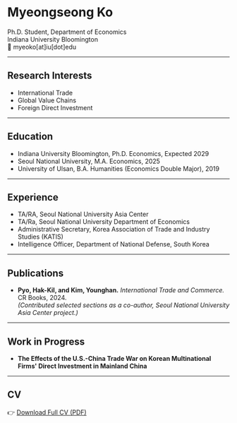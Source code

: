 # Myeongseong Ko

Ph.D. Student, Department of Economics  
Indiana University Bloomington  
📧 myeoko[at]iu[dot]edu  

---

## Research Interests
- International Trade
- Global Value Chains
- Foreign Direct Investment

---

## Education
- Indiana University Bloomington, Ph.D. Economics, Expected 2029
- Seoul National University, M.A. Economics, 2025
- University of Ulsan, B.A. Humanities (Economics Double Major), 2019

---

## Experience
- TA/RA, Seoul National University Asia Center
- TA/Ra, Seoul National University Department of Economics
- Administrative Secretary, Korea Association of Trade and Industry Studies (KATIS)
- Intelligence Officer, Department of National Defense, South Korea
---

## Publications
- **Pyo, Hak-Kil, and Kim, Younghan.** _International Trade and Commerce._ CR Books, 2024.  
  *(Contributed selected sections as a co-author, Seoul National University Asia Center project.)*
  
---

## Work in Progress
- **The Effects of the U.S.-China Trade War on Korean Multinational Firms' Direct Investment in Mainland China**

---

## CV
👉 [Download Full CV (PDF)](/Curriculum_Vitae_MyeongseongKo_20240427.pdf)

